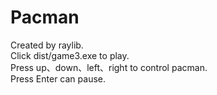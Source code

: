 # Pacman

Created by raylib.  
Click dist/game3.exe to play.   
Press up、down、left、right to control pacman.  
Press Enter can pause.  
